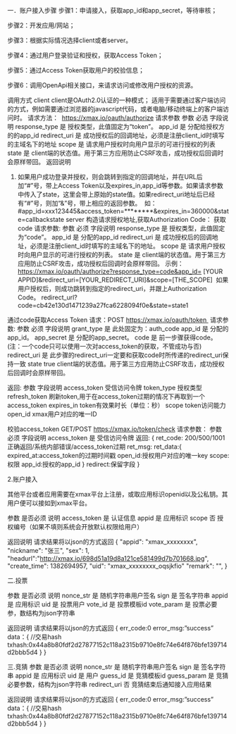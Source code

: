 
一．账户接入步骤
步骤1：申请接入，获取app_id和app_secret，等待审核；

步骤2：开发应用/网站；

步骤3：根据实际情况选择client或者server。

步骤4：通过用户登录验证和授权，获取Access Token；

步骤5：通过Access Token获取用户的校验信息；

步骤6：调用OpenApi相关接口，来请求访问或修改用户授权的资源。

调用方式
client
client是OAuth2.0认证的一种模式；
适用于需要通过客户端访问的方式，例如需要通过浏览器的javascript代码，或者电脑/移动终端上的客户端访问时。
请求方法： 
https://xmax.io/oauth/authorize
请求参数
参数	必选	字段说明
response_type	是	授权类型，此值固定为“token”。
app_id	是	分配给授权方的的app_id
redirect_uri	是	成功授权后的回调地址，必须是注册client_id时填写的主域名下的地址
scope	是	请求用户授权时向用户显示的可进行授权的列表
state	是	client端的状态值。用于第三方应用防止CSRF攻击，成功授权后回调时会原样带回。
返回说明 
1. 如果用户成功登录并授权，则会跳转到指定的回调地址，并在URL后加“#”号，带上Access Token以及expires_in,app_id等参数。如果请求参数中传入了state，这里会带上原始的state值。如果redirect_uri地址后已经有“#”号，则加“&”号，带上相应的返回参数。 
如：#app_id=xxx123445&access_token=********&expires_in=360000&state=callbackstate
server
构造请求授权地址,获取Authorization Code：
获取code
请求参数:
参数	必须	字段说明
response_type	是	授权类型，此值固定为“code”。
app_id	是	分配的app_id
redirect_uri	是	成功授权后的回调地址，必须是注册client_id时填写的主域名下的地址。
scope	是	请求用户授权时向用户显示的可进行授权的列表。
state	是	client端的状态值。用于第三方应用防止CSRF攻击，成功授权后回调时会原样带回。
示例：
https://xmax.io/oauth/authorize?response_type=code&app_id= [YOUR APPID]&redirect_uri=[YOUR_REDIRECT_URI]&scope=[THE_SCOPE] 
如果用户授权后，则成功跳转到指定的redirect_uri，并跟上Authorization Code。 redirect_url?code=cb42e130d1471239a27fca6228094f0e&state=state1

通过code获取Access Token 请求：POST https://xmax.io/oauth/token 
请求参数:
参数	必须	字段说明
grant_type	是	此处固定为：auth_code
app_id	是	分配的app_id。
app_secret	是	分配的app_secret。
code	是	前一步骤获得code。(注：一个code只可以使用一次对access_token的获取，不管成功与否)
redirect_uri	是	此步骤的redirect_uri一定要和获取code时所传递的redirect_uri保持一致
state	true	client端的状态值。用于第三方应用防止CSRF攻击，成功授权后回调时会原样带回。

返回:
参数	字段说明
access_token	受信访问令牌
token_type	授权类型
refresh_token	刷新token,用于在access_token过期的情况下再取到一个access_token
expires_in	token有效果时长（单位：秒）
scope	token访问能力
open_id	xmax用户对应的唯一ID

校验access_token
GET/POST https://xmax.io/token/check
请求参数：
参数	必须	字段说明
access_token	是	受信访问令牌
返回:
{
  ret_code: 200/500/1001   正确返回/系统内部错误/access_token过期
  ret_msg:
  ret_data:{
       expired_at:access_token的过期时间戳 
       open_id:授权用户对应的唯一key
       scope:权限
       app_id:授权的app_id
}
redirect:保留字段
}



2.账户接入

其他平台或者应用需要在xmax平台上注册，或取应用标识openid以及公私钥。其用户便可以接如到xmax平台。

参数	是否必须	说明
access_token	是	认证信息
appid	是	应用标识
scope	否	授权编号（如果不填则系统会开放默认权限给用户）

返回说明 请求结果将以json的方式返回
{
    "appid": "xmax_xxxxxxxx", 
    "nickname": "张三", 
    "sex": 1, 
    "headurl":"http://xmax.io/698d51a19d8a121ce581499d7b701668.jpg",
    "create_time": 1382694957,
    "uid": "xmax_xxxxxxxx_oqsjkfio"
    "remark": "",
   }


二.投票
  
  
参数	是否必须	说明
nonce_str	是	随机字符串用户签名
sign	是	签名字符串
appid	是	应用标识
uid	是	投票用户
vote_id	是	投票模板id
vote_param	是	投票必要参，数结构为json字符串


返回说明 请求结果将以json的方式返回
{
  err_code:0
  error_msg:”success”
  data：{
    //交易hash
    txhash:0x44a8b80fdf2d27877152c118a2315b9710e8fc74e64f876bfe139714d2bbb5d4
}
}








三.竞猜
参数	是否必须	说明
nonce_str	是	随机字符串用户签名
sign	是	签名字符串
appid	是	应用标识
uid	是	用户
guess_id	是	竞猜模板id
guess_param	是	竞猜必要参数，结构为json字符串
redirect_uri	否	竞猜结束后通知接入应用结果

返回说明 请求结果将以json的方式返回
{
  err_code:0
  error_msg:”success”
  data：{
    //交易hash
    txhash:0x44a8b80fdf2d27877152c118a2315b9710e8fc74e64f876bfe139714d2bbb5d4
}
}

